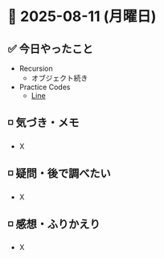 # 📅 2025-08-11 (月曜日)

## ✅ 今日やったこと

- Recursion
  - オブジェクト続き
- Practice Codes
  - [Line](/journal/2025/08/practice_codes/Line.py)

## ◽️ 気づき・メモ

- X

## ◽️ 疑問・後で調べたい

- X

## ◽️ 感想・ふりかえり

- X
